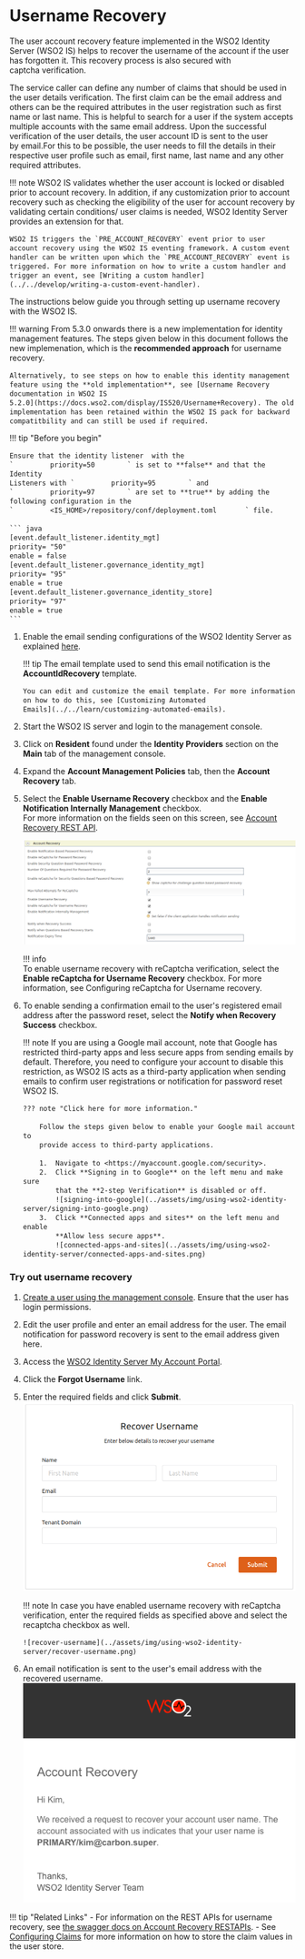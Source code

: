 # Username Recovery

The user account recovery feature implemented in the WSO2 Identity
Server (WSO2 IS) helps to recover the username of the account if the user has
forgotten it. This recovery process is also secured with
captcha verification.

The service caller can define any number of claims that should be used
in the user details verification. The first claim can be the email
address and others can be the required attributes in the user
registration such as first name or last name. This is helpful to search
for a user if the system accepts multiple accounts with the same email
address. Upon the successful verification of the user details, the user
account ID is sent to the user by email.For this to be possible, the
user needs to fill the details in their respective user profile such as
email, first name, last name and any other required attributes.

!!! note
	WSO2 IS validates whether the user account is locked or disabled prior to account recovery. In addition, if any customization prior to account recovery such as checking the eligibility of the user for account recovery by validating certain conditions/ user claims is needed, WSO2 Identity Server provides an extension for that.

	WSO2 IS triggers the `PRE_ACCOUNT_RECOVERY` event prior to user account recovery using the WSO2 IS eventing framework. A custom event handler can be written upon which the `PRE_ACCOUNT_RECOVERY` event is triggered. For more information on how to write a custom handler and trigger an event, see [Writing a custom handler](../../develop/writing-a-custom-event-handler).

The instructions below guide you through setting up username recovery
with the WSO2 IS.

!!! warning
    From 5.3.0 onwards there is a new implementation for identity management
    features. The steps given below in this document follows the new
    implemenation, which is the **recommended approach** for username
    recovery.
    
    Alternatively, to see steps on how to enable this identity management
    feature using the **old implementation**, see [Username Recovery
    documentation in WSO2 IS
    5.2.0](https://docs.wso2.com/display/IS520/Username+Recovery). The old
    implementation has been retained within the WSO2 IS pack for backward
    compatitbility and can still be used if required.
    
    
!!! tip "Before you begin"
    
    Ensure that the identity listener  with the
    `         priority=50        ` is set to **false** and that the Identity
    Listeners with `         priority=95        ` and
    `         priority=97        ` are set to **true** by adding the following configuration in the
    `         <IS_HOME>/repository/conf/deployment.toml       ` file.
    
    ``` java
    [event.default_listener.identity_mgt]
    priority= "50"
    enable = false
    [event.default_listener.governance_identity_mgt]
    priority= "95"
    enable = true
    [event.default_listener.governance_identity_store]
    priority= "97"
    enable = true
    ```


1.  Enable the email sending configurations of the WSO2 Identity Server
    as explained [here](../../setup/configuring-email-sending).

    !!! tip
        The email template used to send this email notification is
        the **AccountIdRecovery** template.
    
        You can edit and customize the email template. For more information
        on how to do this, see [Customizing Automated
        Emails](../../learn/customizing-automated-emails).
    

2.  Start the WSO2 IS server and login to the management console.

3.  Click on **Resident** found under the **Identity Providers** section
    on the **Main** tab of the management console.
4.  Expand the **Account Management Policies** tab, then the **Account
    Recovery** tab.

5.  Select the **Enable Username Recovery** checkbox and the **Enable
    Notification Internally Management** checkbox.  
    For more information on the fields seen on this screen, see [Account Recovery REST API](../../develop/using-the-account-recovery-rest-apis).
      
    ![account-recovery](../assets/img/using-wso2-identity-server/account-recovery.png) 

    !!! info   
        To enable username recovery with reCaptcha verification, select the
        **Enable reCaptcha for Username Recovery** checkbox. For more
        information, see Configuring reCaptcha for Username recovery.

6.  To enable sending a confirmation email to the user's registered
    email address after the password reset, select the **Notify when
    Recovery Success** checkbox.

    !!! note
        If you are using a Google mail account, note that Google has
        restricted third-party apps and less secure apps from sending emails
        by default. Therefore, you need to configure your account to disable
        this restriction, as WSO2 IS acts as a third-party application when
        sending emails to confirm user registrations or notification for
        password reset WSO2 IS.
    
        ??? note "Click here for more information."
    
            Follow the steps given below to enable your Google mail account to
            provide access to third-party applications.
        
            1.  Navigate to <https://myaccount.google.com/security>.
            2.  Click **Signing in to Google** on the left menu and make sure
                that the **2-step Verification** is disabled or off.  
                ![signing-into-google](../assets/img/using-wso2-identity-server/signing-into-google.png)
            3.  Click **Connected apps and sites** on the left menu and enable
                **Allow less secure apps**.  
                ![connected-apps-and-sites](../assets/img/using-wso2-identity-server/connected-apps-and-sites.png)
    

### Try out username recovery

1.  [Create a user using the management
    console](../../learn/configuring-users#creating-a-new-user-using-the-management-console). Ensure that the user has login permissions.
2.  Edit the user profile and enter an email address for the user. The
    email notification for password recovery is sent to the email
    address given here.
3.  Access the [WSO2 Identity Server My Account Portal](https://localhost:9443/myaccount/).
4.  Click the **Forgot Username** link.
5.  Enter the required fields and click **Submit**.  
    ![enter-fields-dashboard](../assets/img/using-wso2-identity-server/enter-fields-userportal.png) 

    !!! note
        In case you have enabled username recovery with reCaptcha
        verification, enter the required fields as specified above and
        select the recaptcha checkbox as well.
    
        ![recover-username](../assets/img/using-wso2-identity-server/recover-username.png) 

6.  An email notification is sent to the user's email address with the
    recovered username.  
    ![email-notification](../assets/img/using-wso2-identity-server/email-notification.png) 

!!! tip "Related Links" 
    -   For information on the REST APIs for username recovery, see [the swagger docs on Account Recovery RESTAPIs](../../develop/using-the-account-recovery-rest-apis).
    -   See [Configuring Claims](../../learn/configuring-claims) for more information on how to store
        the claim values in the user store.
    
